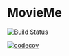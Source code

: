 # MovieMe

[![Build Status](https://circleci.com/gh/samuelrey/MovieMe.svg?style=shield&circle-token=2f03541c66b95f4685882d50349c0f45a2facb7a)](https://circleci.com/gh/samuelrey/MovieMe) 

[![codecov](https://codecov.io/gh/samuelrey/MovieMe/branch/master/graph/badge.svg)](https://codecov.io/gh/samuelrey/MovieMe)


